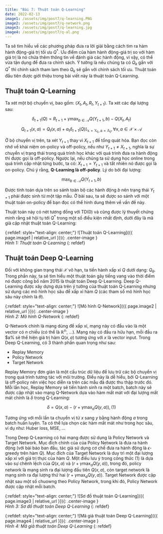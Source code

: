 ```yaml
---
title: "Bài 7: Thuật toán Q-Learning"
date: 2022-02-13
image1: /assets/img/post7/q-learning.PNG
image2: /assets/img/post7/q-network.png
image3: /assets/img/post7/q-learning.jpg
image4: /assets/img/post7/q-al.png
---
```


Ta sẽ tìm hiểu về các phương pháp đưa ra lời giải bằng cách tìm ra hàm hành động-giá trị tối ưu $Q^{\ast}$. Ưu điểm của hàm hành động-giá trị so với hàm giá trị là nó chứa thêm thông tin về đánh giá các hành động, vì vậy, có thể vừa tận dụng để đưa ra chính sách. Ý tưởng là nếu chúng ta có $Q_k$ gần với $Q^{\ast}$ thì chính sách tham lam theo $Q_k$ sẽ gần với chính sách tối ưu. Thuật toán đầu tiên được giới thiệu trong bài viết này là thuật toán Q-Learning.

## Thuật toán Q-Learning
Ta xét một bộ chuyển vị, bao gồm: $(X_t, A_t, R_t, Y_{t+1})$. Ta xét các đại lượng sau:

$$ \delta_{t+1}(Q) = R_{t+1}+\gamma\max_{b\in\mathcal{A}}Q(Y_{t+1}, b)-Q(X_t, A_t)$$

$$ Q_{t+1}(x, a) = Q_t(x, a) +\alpha_t\delta_{t+1}(Q)\mathbb{I_{x=X_t,a=A_t}}, \forall x, a\in\mathcal{X}\times\mathcal{A}$$

Ở bộ chuyển vị trên, ta xét $Y_{t+1}$ thay vì $X_{t+1}$ để tổng quát hóa. Bạn đọc còn nhớ về khái niệm on-policy và off-policy, nếu như $Y_{t+1}\neq X_{t+1}$, nghĩa là sự chuyển vị trạng thái trong quá trình học khác với quá trình đưa ra hành động thì được gọi là off-policy. Ngược lại, nếu chúng ta sử dụng học online trong quá trình cập nhật từng bước, ta có: $X_{t+1}=Y_{t+1}$ và tất nhiên nó được gọi là on-policy. Chú ý rằng, **Q-Learning là off-policy**. Lý do bởi đại lượng:

$$ \max_{b\in\mathcal{A}}Q(Y_{t+1}, b)$$

Được tính toán dựa trên so sánh toàn bộ các hành động $b$ nên trạng thái $Y_{t+1}$ phải được sinh từ một tập mẫu. Ở bài sau, ta sẽ được so sánh với một thuật toán on-policy để bạn đọc có thể hình dung thêm về vấn đề này.

Thuật toán này có nét tương đồng với TD(0) và cũng được lý thuyết chứng minh rằng sẽ hội tụ tới $Q^{\ast}$ trong một số điều kiện nhất định, dưới đây là mã giả cập nhật thuật toán Q-Learning:

{:refdef: style="text-align: center;"}
  ![Thuật toán Q-Learning]({{ page.image1 | relative_url }}){: .center-image }  
  *Hình 1: Thuật toán Q-Learning* 
{: refdef}

## Thuật toán Deep Q-Learning
Đối với không gian trạng thái $\mathcal{X}$ vô hạn, ta tiến hành xấp xỉ $Q$ dưới dạng: $Q_{\theta}$. Trong phần này, ta sẽ tìm hiểu một thuật toán gây tiếng vang vào thời điểm nó được công bố năm 2015 là thuật toán Deep Q-Learning. Deep Q-Learning được xây dựng dựa trên ý tưởng của thuật toán Q-Learning nhưng sử dụng các mô hình học sâu để xấp xỉ hàm $Q$ (các tham số mô hình học sâu này chính là $\theta$).

{:refdef: style="text-align: center;"}
  ![Mô hình Q-Network]({{ page.image2 | relative_url }}){: .center-image }  
  *Hình 2: Mô hình Q-Network* 
{: refdef}

Q-Network chính là mạng dùng để xấp xỉ, mạng này có đầu vào là một vector có $n$ chiều (có thể là $\mathbb{R^n}$, ...). Mạng này có đầu ra hữu hạn, mỗi đầu ra $a% sẽ thể hiện giá trị hàm $Q(x, a)$ tương ứng với $x$ là vector input. Trong Deep Q-Learning, có 3 thành phần quan trọng như sau:

- Replay Memory
- Policy Network
- Target Network

Replay Memory đơn giản là một cấu trúc dữ liệu để lưu trữ các bộ chuyển vị trong quá trình tương tác với môi trường. Điều này là dễ hiểu, bởi Q-Learning là off-policy nên việc học diễn ra trên các mẫu đã được thu thập trước đó. Mỗi lần học, Replay Memory sẽ tiến hành sinh ra một batch, batch này sẽ được cập nhật vào mạng Q-Network dựa vào hàm mất mát với đại lượng mất mát chính là $\delta$ trong Q-Learning:

$$ \delta = Q(x, a) - (r+\gamma\max_{a}Q(y, a)), (1)$$ 

Tương ứng với mỗi lần ta chuyển vị từ $x$ sang $y$ bằng hành động $a$ trong batch huấn luyện. Ta có thể lựa chọn các hàm mất mát như trong học sâu, ví dụ như: Huber loss, MSE, ...

Trong Deep Q-Learning có hai mạng được sử dụng là Policy Network và Target Network. Mục đích chính của của Policy Network là đưa ra hành động (với bài báo ban đầu, tác giả sử dụng cơ chế đưa ra hành động là $\epsilon$-greedy trên hàm $Q$). Mục đích của Target Network là duy trì một đại lượng xấp xỉ với giá trị thực của hàm $Q$. Một điều lưu ý trong công thức $(1)$ là dựa vào sự chênh lệch của $Q(x, a)$ và $(r+\gamma\max_{a}Q(y, a))$, trong đó, policy network là mạng sinh ra đại lượng đầu tiên $Q(x, a)$, còn target network là mạng sinh ra đại lượng thứ hai $(r+\gamma\max_{a}Q(y, a))$. Target Network được cập nhật sau một số chuowng theo Policy Network, trong khi đó, Policy Network được cập nhật mỗi batch.

{:refdef: style="text-align: center;"}
  ![Sơ đồ thuật toán Q-Learning]({{ page.image3 | relative_url }}){: .center-image }  
  *Hình 3: Sơ đồ thuật toán Deep Q-Learning* 
{: refdef}

{:refdef: style="text-align: center;"}
  ![Mã giả thuật toán Deep Q-Learning]({{ page.image4 | relative_url }}){: .center-image }  
  *Hình 4: Mã giả thuật toán Deep Q-Learning* 
{: refdef}

<script type="text/x-mathjax-config">
    MathJax.Hub.Config({
      tex2jax: {
        skipTags: ['script', 'noscript', 'style', 'textarea', 'pre'],
        inlineMath: [['$','$']]
      }
    });
  </script>
<script src="https://cdn.mathjax.org/mathjax/latest/MathJax.js?config=TeX-AMS-MML_HTMLorMML" type="text/javascript"></script>
